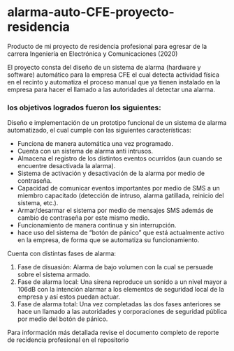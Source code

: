 # alarma-auto-CFE-proyecto-residencia
Producto de mi proyecto de residencia profesional para egresar de la carrera Ingeniería en Electrónica y Comunicaciones (2020)

El proyecto consta del diseño de un sistema de alarma (hardware y software) automático para la empresa CFE el cual detecta actividad física en el recinto y automatiza el proceso manual que ya tienen instalado en la empresa para hacer el llamado a las autoridades al detectar una alarma.

### los objetivos logrados fueron los siguientes:
Diseño e implementación de un prototipo funcional de un sistema de alarma automatizado, el cual cumple con las siguientes características: 
-	Funciona de manera automática una vez programado. 
-	Cuenta con un sistema de alarma anti intrusos. 
-	Almacena el registro de los distintos eventos ocurridos (aun cuando se encuentre desactivada la alarma). 
-	Sistema de activación y desactivación de la alarma por medio de contraseña. 
-	Capacidad de comunicar eventos importantes por medio de SMS a un miembro capacitado (detección de intruso, alarma gatillada, reinicio del sistema, etc.). 
- Armar/desarmar el sistema por medio de mensajes SMS además de cambio de contraseña por este mismo medio.
-	Funcionamiento de manera continua y sin interrupción. 
-	hace uso del sistema de “botón de pánico” que está actualmente activo en la empresa, de forma que se automatiza su funcionamiento. 
 
Cuenta con distintas fases de alarma: 
1.	Fase de disuasión: Alarma de bajo volumen con la cual se persuade sobre el sistema armado. 
2.	Fase de alarma local: Una sirena reproduce un sonido a un nivel mayor a 106dB con la intención alarmar a los elementos de seguridad local de la empresa y así estos puedan actuar. 
3.	Fase de alarma total: Una vez completadas las dos fases anteriores se hace un llamado a las autoridades y corporaciones de seguridad pública por medio del botón de pánico. 

Para información más detallada revise el documento completo de reporte de recidencia profesional en el repositorio
